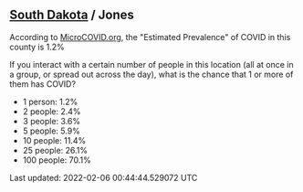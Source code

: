 
## [South Dakota](/united-states/south-dakota) / Jones

According to [MicroCOVID.org](http://microcovid.org),
the "Estimated Prevalence" of COVID in this county is 1.2%

If you interact with a certain number of people in this location
(all at once in a group, or spread out across the day), what is the chance that
1 or more of them has COVID?

- 1 person: 1.2%
- 2 people: 2.4%
- 3 people: 3.6%
- 5 people: 5.9%
- 10 people: 11.4%
- 25 people: 26.1%
- 100 people: 70.1%

Last updated: 2022-02-06 00:44:44.529072 UTC
